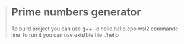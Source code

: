 
> # Prime numbers generator
> To build project you can use g++ -o hello hello.cpp wsl2 commande line 
> To run it you can use existble file ./hello
